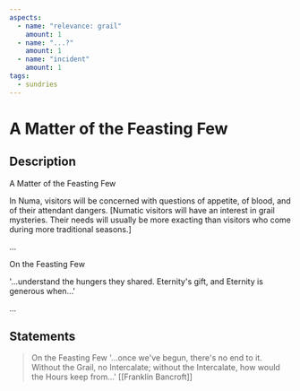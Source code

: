 ```yaml
---
aspects:
  - name: "relevance: grail"
    amount: 1
  - name: "...?"
    amount: 1
  - name: "incident"
    amount: 1
tags:
  - sundries
---
```

# A Matter of the Feasting Few
## Description
A Matter of the Feasting Few

In Numa, visitors will be concerned with questions of appetite, of blood, and of their attendant dangers. [Numatic visitors will have an interest in grail mysteries. Their needs will usually be more exacting than visitors who come during more traditional seasons.]

...

On the Feasting Few

'…understand the hungers they shared. Eternity's gift, and Eternity is generous when…' 

...


## Statements

> On the Feasting Few
'…once we've begun, there's no end to it. Without the Grail, no Intercalate; without the Intercalate, how would the Hours keep from…' 
> [[Franklin Bancroft]]